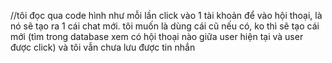 ﻿//tôi đọc qua code hình như mỗi lần click vào 1 tài khoản để vào hội thoại, là nó sẽ tạo ra 1 cái chat mới.
tôi muốn là dùng cái cũ nếu có, ko thì sẽ tạo cái mới (tìm trong database xem có hội thoại nào giữa user hiện tại và user được click)
và tôi vẫn chưa lưu được tin nhắn 